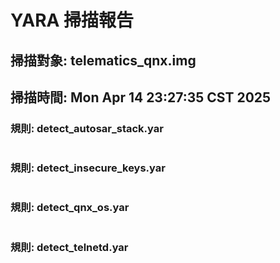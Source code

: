 # YARA 掃描報告
## 掃描對象: telematics_qnx.img
## 掃描時間: Mon Apr 14 23:27:35 CST 2025

### 規則: detect_autosar_stack.yar
```
```

### 規則: detect_insecure_keys.yar
```
```

### 規則: detect_qnx_os.yar
```
```

### 規則: detect_telnetd.yar
```
```

